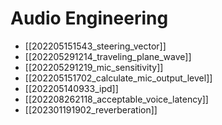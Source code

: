 # Audio Engineering

* [[202205151543_steering_vector]]
* [[202205291214_traveling_plane_wave]]
* [[202205291219_mic_sensitivity]]
* [[202205151702_calculate_mic_output_level]]
* [[202205140933_ipd]]
* [[202208262118_acceptable_voice_latency]]
* [[202301191902_reverberation]]
